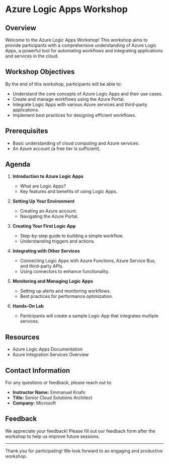 # Azure Logic Apps Workshop

## Overview
Welcome to the Azure Logic Apps Workshop! This workshop aims to provide participants with a comprehensive understanding of Azure Logic Apps, a powerful tool for automating workflows and integrating applications and services in the cloud.

## Workshop Objectives
By the end of this workshop, participants will be able to:
- Understand the core concepts of Azure Logic Apps and their use cases.
- Create and manage workflows using the Azure Portal.
- Integrate Logic Apps with various Azure services and third-party applications.
- Implement best practices for designing efficient workflows.

## Prerequisites
- Basic understanding of cloud computing and Azure services.
- An Azure account (a free tier is sufficient).

## Agenda
1. **Introduction to Azure Logic Apps**
   - What are Logic Apps?
   - Key features and benefits of using Logic Apps.

2. **Setting Up Your Environment**
   - Creating an Azure account.
   - Navigating the Azure Portal.

3. **Creating Your First Logic App**
   - Step-by-step guide to building a simple workflow.
   - Understanding triggers and actions.

4. **Integrating with Other Services**
   - Connecting Logic Apps with Azure Functions, Azure Service Bus, and third-party APIs.
   - Using connectors to enhance functionality.

5. **Monitoring and Managing Logic Apps**
   - Setting up alerts and monitoring workflows.
   - Best practices for performance optimization.

6. **Hands-On Lab**
   - Participants will create a sample Logic App that integrates multiple services.

## Resources
- Azure Logic Apps Documentation
- Azure Integration Services Overview

## Contact Information
For any questions or feedback, please reach out to:
- **Instructor Name:** Emmanuel Knafo
- **Title:** Senior Cloud Solutions Architect
- **Company:** Microsoft

## Feedback
We appreciate your feedback! Please fill out our feedback form after the workshop to help us improve future sessions.

---

Thank you for participating! We look forward to an engaging and productive workshop.
